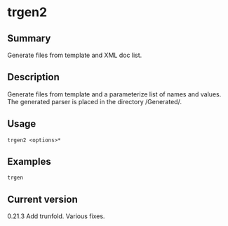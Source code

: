 # trgen2

## Summary

Generate files from template and XML doc list.

## Description

Generate files from template and a parameterize list of names and values.
The generated parser is placed in the directory <current-directory>/Generated/.

## Usage

    trgen2 <options>* 

## Examples

    trgen

## Current version

0.21.3 Add trunfold. Various fixes.
